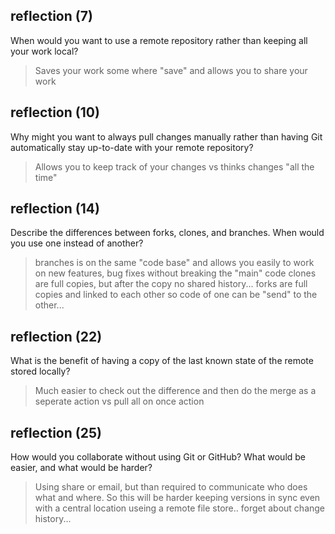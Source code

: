 ## reflection (7)

When would you want to use a remote repository rather than keeping all your work local?

> Saves your work some where "save" and allows you to share your work


## reflection (10)

Why might you want to always pull changes manually rather than having Git automatically stay up-to-date with your remote repository?

> Allows you to keep track of your changes vs thinks changes "all the time" 

## reflection (14)

Describe the differences between forks, clones, and branches. When would you use one instead of another?

> branches is on the same "code base" and allows you easily to work on new features, bug fixes without breaking the "main" code
> clones are full copies, but after the copy no shared history...
> forks are full copies and linked to each other so code of one can be "send" to the other...

## reflection (22)

What is the benefit of having a copy of the last known state of the remote stored locally?

> Much easier to check out the difference and then do the merge as a seperate action vs pull all on once action

## reflection (25)

How would you collaborate without using Git or GitHub? What would be easier, and what would be harder?

> Using share or email, but than required to communicate who does what and where. So this will be harder keeping versions in sync even with a central location useing a remote file store.. forget about change history...
